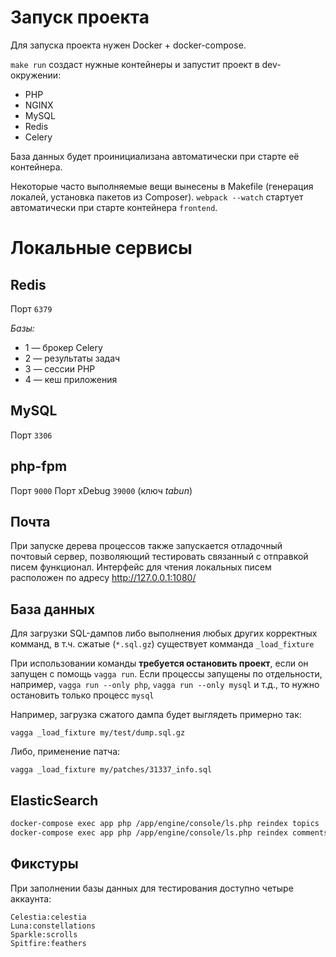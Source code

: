 Запуск проекта
==============

Для запуска проекта нужен Docker + docker-compose.

`make run` создаст нужные контейнеры и запустит проект в dev-окружении:
* PHP
* NGINX
* MySQL
* Redis
* Celery

База данных будет проинициализана автоматически при старте её контейнера.

Некоторые часто выполняемые вещи вынесены в Makefile (генерация локалей, установка пакетов из Composer). `webpack --watch` стартует автоматически при старте контейнера `frontend`.

Локальные сервисы
=================

Redis
-----
Порт `6379`

*Базы:*

* 1 — брокер Celery
* 2 — результаты задач
* 3 — сессии PHP
* 4 — кеш приложения

MySQL
-----
Порт `3306`

php-fpm
-------
Порт `9000`
Порт xDebug `39000` (ключ *tabun*)

Почта
-----

При запуске дерева процессов также запускается отладочный почтовый сервер, позволяющий тестировать связанный с отправкой писем функционал.
Интерфейс для чтения локальных писем расположен по адресу http://127.0.0.1:1080/

База данных
-----------

Для загрузки SQL-дампов либо выполнения любых других корректных комманд, в т.ч. сжатые (`*.sql.gz`) существует комманда `_load_fixture`

При использовании команды **требуется остановить проект**, если он запущен с помощь `vagga run`. Если процессы запущены по отдельности, например, `vagga run --only php`, `vagga run --only mysql` и т.д., то нужно остановить только процесс `mysql`

Например, загрузка сжатого дампа будет выглядеть примерно так:

    vagga _load_fixture my/test/dump.sql.gz

Либо, применение патча:

    vagga _load_fixture my/patches/31337_info.sql

ElasticSearch
-------------

```bash
docker-compose exec app php /app/engine/console/ls.php reindex topics
docker-compose exec app php /app/engine/console/ls.php reindex comments
```

Фикстуры
--------

При заполнении базы данных для тестирования доступно четыре аккаунта:

    Celestia:celestia
    Luna:constellations
    Sparkle:scrolls
    Spitfire:feathers
